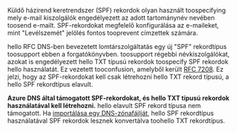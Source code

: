 Küldő házirend keretrendszer (SPF) rekordok olyan használt toospecifying mely e-mail kiszolgálók engedélyezett az adott tartománynév nevében toosend e-mailt.  SPF-rekordokat megfelelő konfigurálása az e-maileket, mint "Levélszemét" jelölés fontos tooprevent címzettek számára.

hello RFC DNS-ben bevezetett lomtárszolgáltatás egy új "SPF" rekordtípus toosupport ebben a forgatókönyvben. toosupport régebbi névkiszolgálókat, azokat is engedélyezett hello TXT típusú rekordok toospecify SPF rekordok hello használatát.  Ez vezetett tooconfusion, amelyből került [RFC 7208](http://tools.ietf.org/html/rfc7208#section-3.1).  Ez jelzi, hogy az SPF-rekordokat kell csak létrehozni hello TXT rekord típusú, a hello SPF rekordtípus elavult.

**Azure DNS által támogatott SPF-rekordokat, és hello TXT típusú rekordok használatával kell létrehozni.** hello elavult SPF rekord típusa nem támogatott. Ha [importálása egy DNS-zónafájlját](../articles/dns/dns-import-export.md), hello SPF rekordtípus használatával SPF rekordok lesznek konvertálva toohello TXT rekordtípus.
